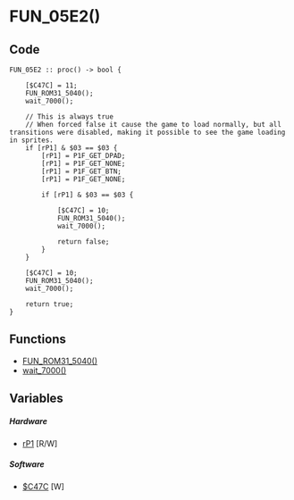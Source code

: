# FUN_05E2()

## Code
```
FUN_05E2 :: proc() -> bool {

	[$C47C] = 11;
    FUN_ROM31_5040();
    wait_7000();

	// This is always true
	// When forced false it cause the game to load normally, but all transitions were disabled, making it possible to see the game loading in sprites.
    if [rP1] & $03 == $03 {
        [rP1] = P1F_GET_DPAD;
        [rP1] = P1F_GET_NONE;
        [rP1] = P1F_GET_BTN;
        [rP1] = P1F_GET_NONE;

        if [rP1] & $03 == $03 {
		
            [$C47C] = 10;
            FUN_ROM31_5040();
            wait_7000();

            return false;
        }
    }

    [$C47C] = 10;
    FUN_ROM31_5040();
    wait_7000();

    return true;
}
```
## Functions
- [FUN_ROM31_5040()](bank31/FUN_5040.md)
- [wait_7000()](bank0/wait_7000.md)
## Variables
##### Hardware
- [rP1](variables/hardware/rP1.md) [R/W]
##### Software
- [$C47C](variables/software/C47C.md) [W]